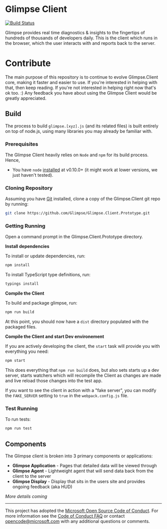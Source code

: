 # Glimpse Client

[![Build Status](https://travis-ci.org/Glimpse/Glimpse.Client.Prototype.svg?branch=master)](https://travis-ci.org/Glimpse/Glimpse.Client.Prototype)

Glimpse provides real time diagnostics & insights to the fingertips of
hundreds of thousands of developers daily. This is the client which runs in the
browser, which the user interacts with and reports back to the server.

# Contribute

The main purpose of this repository is to continue to evolve Glimpse.Client core,
making it faster and easier to use. If you're interested in helping with
that, then keep reading. If you're not interested in helping right now that's
ok too. :) Any feedback you have about using the Glimpse Client would be
greatly appreciated.

## Build

The process to build `glimpse.[xyz].js` (and its related files) is built
entirely on top of node.js, using many libraries you may already be familiar
 with.

### Prerequisites

The Glimpse Client heavily relies on `Node` and `npm` for its
build process. Hence,

* You have `node` [installed](nodejs.org) at v0.10.0+ (it might work at lower versions, we just haven't tested).

### Cloning Repository

Assuming you have [Git](http://git-scm.com/) installed, clone a copy of the
Glimpse.Client git repo by running:

```sh
git clone https://github.com/Glimpse/Glimpse.Client.Prototype.git
```

### Getting Running

Open a command prompt in the Glimpse.Client.Prototype directory.

**Install dependencies**

To install or update dependencies, run:

```sh
npm install
```

To install TypeScript type definitions, run:

```sh
typings install
```

**Compile the Client**

To build and package glimpse, run:

```sh
npm run build
```

At this point, you should now have a `dist` directory populated
with the packaged files.

**Compile the Client and start Dev environement**

If you are actively developing the client, the `start` task will provide you with
everything you need:

```sh
npm start
```

This does everything that `npm run build` does, but also sets starts up a dev
server, starts watchers which will recompile the Client as changes are made and
live reload those changes into the test app.

If you want to see the client in action with a "fake server", you can modify the `FAKE_SERVER` setting  to `true` in the `webpack.config.js` file.

### Test Running

To run tests:

```sh
npm run test
```

## Components

The Glimpse client is broken into 3 primary components or applications:

 - **Glimpse Application** - Pages that detailed data will be viewed through
 - **Glimpse Agent** - Lightweight agent that will send data back from the client to the server
 - **Glimpse Display** - Display that sits in the users site and provides ongoing feedback (aka HUD)

 *More details coming*
 
 ---
 
 This project has adopted the [Microsoft Open Source Code of Conduct](https://opensource.microsoft.com/codeofconduct/). For more information see the [Code of Conduct FAQ](https://opensource.microsoft.com/codeofconduct/faq/) or contact [opencode@microsoft.com](mailto:opencode@microsoft.com) with any additional questions or comments.
